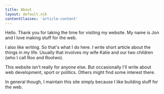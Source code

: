 ```yaml
---
title: About
layout: default.njk
contentClasses: 'article-content'
---
```

Hello. Thank you for taking the time for visiting my website. My name is Jon and I love making stuff for the web. 

I also like writing. So that's what I do here. I write short article about the things in my life. Usually that involves my wife Katie and our two children (who I call Roo and Rootwo).

This website isn't really for anyone else. But occasionally I'll write about web development, sport or politics. Others might find some interest there.

In general though, I maintain this site simply because I like building stuff for the web.